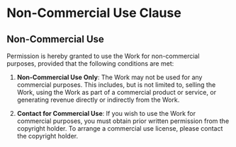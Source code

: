 # Non-Commercial Use Clause

## Non-Commercial Use

Permission is hereby granted to use the Work for non-commercial purposes, provided that the following conditions are met:

1. **Non-Commercial Use Only**: The Work may not be used for any commercial purposes. This includes, but is not limited to, selling the Work, using the Work as part of a commercial product or service, or generating revenue directly or indirectly from the Work.

2. **Contact for Commercial Use**: If you wish to use the Work for commercial purposes, you must obtain prior written permission from the copyright holder. To arrange a commercial use license, please contact the copyright holder.
